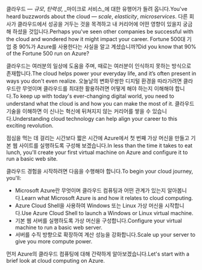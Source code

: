 <span data-ttu-id="52aff-101">클라우드 &mdash; _규모_, _탄력성_, _마이크로 서비스_에 대한 유행어가 들려 옵니다.</span><span class="sxs-lookup"><span data-stu-id="52aff-101">You've heard buzzwords about the cloud &mdash; _scale_, _elasticity_, _microservices_.</span></span> <span data-ttu-id="52aff-102">다른 회사가 클라우드에서 성공을 거두는 것을 목격하고 내 커리어에 어떤 영향이 있을지 궁금해 하셨을 것입니다.</span><span class="sxs-lookup"><span data-stu-id="52aff-102">Perhaps you've seen other companies be successful with the cloud and wondered how it might impact your career.</span></span> <span data-ttu-id="52aff-103">Fortune 500대 기업 중 90%가 Azure를 사용한다는 사실을 알고 계셨습니까?</span><span class="sxs-lookup"><span data-stu-id="52aff-103">Did you know that 90% of the Fortune 500 run on Azure?</span></span>

<span data-ttu-id="52aff-104">클라우드는 여러분의 일상에 도움을 주며, 때로는 여러분이 인식하지 못하는 방식으로 존재합니다.</span><span class="sxs-lookup"><span data-stu-id="52aff-104">The cloud helps power your everyday life, and it’s often present in ways you don't even realize.</span></span> <span data-ttu-id="52aff-105">오늘날의 변화무쌍한 디지털 환경을 따라가려면 클라우드란 무엇이며 클라우드를 최대한 활용하려면 어떻게 해야 하는지 이해해야 합니다.</span><span class="sxs-lookup"><span data-stu-id="52aff-105">To keep up with today's ever-changing digital world, you need to understand what the cloud is and how you can make the most of it.</span></span> <span data-ttu-id="52aff-106">클라우드 기술을 이해하면 이 신나는 혁신에 뒤쳐지지 않는 커리어를 쌓을 수 있습니다.</span><span class="sxs-lookup"><span data-stu-id="52aff-106">Understanding cloud technology can help align your career to this exciting revolution.</span></span>

<span data-ttu-id="52aff-107">점심을 먹는 데 걸리는 시간보다 짧은 시간에 Azure에서 첫 번째 가상 머신을 만들고 기본 웹 사이트를 실행하도록 구성해 보겠습니다.</span><span class="sxs-lookup"><span data-stu-id="52aff-107">In less than the time it takes to eat lunch, you'll create your first virtual machine on Azure and configure it to run a basic web site.</span></span>

<span data-ttu-id="52aff-108">클라우드 경험을 시작하려면 다음을 수행해야 합니다.</span><span class="sxs-lookup"><span data-stu-id="52aff-108">To begin your cloud journey, you'll:</span></span>

* <span data-ttu-id="52aff-109">Microsoft Azure란 무엇이며 클라우드 컴퓨팅과 어떤 관계가 있는지 알아봅니다.</span><span class="sxs-lookup"><span data-stu-id="52aff-109">Learn what Microsoft Azure is and how it relates to cloud computing.</span></span>
* <span data-ttu-id="52aff-110">Azure Cloud Shell을 사용하여 Windows 또는 Linux 가상 머신을 시작합니다.</span><span class="sxs-lookup"><span data-stu-id="52aff-110">Use Azure Cloud Shell to launch a Windows or Linux virtual machine.</span></span>
* <span data-ttu-id="52aff-111">기본 웹 서버를 실행하도록 가상 머신을 구성합니다.</span><span class="sxs-lookup"><span data-stu-id="52aff-111">Configure your virtual machine to run a basic web server.</span></span>
* <span data-ttu-id="52aff-112">서버를 수직 방향으로 확장하여 계산 성능을 강화합니다.</span><span class="sxs-lookup"><span data-stu-id="52aff-112">Scale up your server to give you more compute power.</span></span>

<span data-ttu-id="52aff-113">먼저 Azure의 클라우드 컴퓨팅에 대해 간략하게 알아보겠습니다.</span><span class="sxs-lookup"><span data-stu-id="52aff-113">Let's start with a brief look at cloud computing on Azure.</span></span>